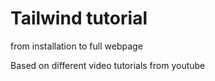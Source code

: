 # Tailwind tutorial
from installation to full webpage

Based on different video tutorials from youtube